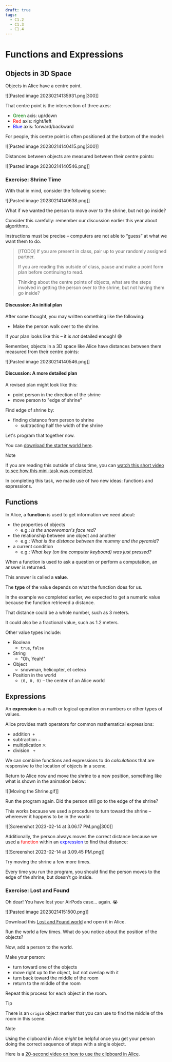 ```yaml
---
draft: true
tags: 
  - C1.2
  - C1.3
  - C1.4
---
```


# Functions and Expressions

## Objects in 3D Space

Objects in Alice have a centre point.

![[Pasted image 20230214135931.png|300]]

That centre point is the intersection of three axes:

- <span style="color:green;">Green</span> axis: up/down
- <span style="color:red;">Red</span> axis: right/left
- <span style="color:blue;">Blue</span> axis: forward/backward

For people, this centre point is often positioned at the bottom of the model:

![[Pasted image 20230214140415.png|300]]

Distances between objects are measured between their centre points:

![[Pasted image 20230214140546.png]]

### Exercise: Shrine Time

With that in mind, consider the following scene:

![[Pasted image 20230214140638.png]]

What if we wanted the person to move *over* to the shrine, but not go inside?

Consider this carefully: remember our discussion earlier this year about algorithms.

Instructions must be precise – computers are not able to “guess” at what we want them to do.

> [!TODO]
> If you are present in class, pair up to your randomly assigned partner.
> 
> If you are reading this outside of class, pause and make a point form plan before continuing to read.
> 
> Thinking about the centre points of objects, what are the steps involved in getting the person over *to* the shrine, but not having them go inside?

#### Discussion: An initial plan

After some thought, you may written something like the following:

- Make the person walk over to the shrine.

If your plan looks like this – it is *not* detailed enough! 😅

Remember, objects in a 3D space like Alice have distances between them measured from their centre points:

![[Pasted image 20230214140546.png]]

#### Discussion: A more detailed plan

A revised plan might look like this:

- point person in the direction of the shrine
- move person to "edge of shrine"

Find edge of shrine by:

- finding distance from person to shrine
	- subtracting half the width of the shrine

Let's program that together now. 

You can [download the starter world here](https://www.russellgordon.ca/lcs/2023-24/icd2o/Person%20and%20Shrine.a3p.zip).

> [!NOTE]
> 
> If you are reading this outside of class time, you can [watch this short video to see how this mini-task was completed](https://www.yout-ube.com/watch?v=O80VYKY1Kk8).

In completing this task, we made use of two new ideas: functions and expressions.

## Functions

In Alice, a **function** is used to get information we need about:

- the properties of objects
	- e.g.: *Is the snowwoman's face red?*
- the relationship between one object and another
	- e.g.: *What is the distance between the mummy and the pyramid?* 
- a current condition
	- e.g.: *What key (on the computer keyboard) was just pressed?*

When a function is used to ask a question or perform a computation, an answer is returned.

This answer is called a **value**.

The **type** of the value depends on what the function does for us.

In the example we completed earlier, we expected to get a numeric value because the function retrieved a distance. 

That distance could be a whole number, such as 3 meters.

It could also be a fractional value, such as 1.2 meters.

Other value types include:

- Boolean 
	- `true`, `false`
 - String 
	 - "Oh, Yeah!"
 - Object
	 - snowman, helicopter, et cetera
 - Position in the world
	 - `(0, 0, 0)` – the center of an Alice world 

## Expressions

An **expression** is a math or logical operation on numbers or other types of values.

Alice provides math operators for common mathematical expressions:
-   addition  `+`
-   subtraction `−`
-   multiplication `⨉` 
-   division   `÷`

We can combine functions and  expressions to do _calculations_ that are responsive to the location of objects in a scene.

Return to Alice now and move the shrine to a new position, something like what is shown in the animation below:

![[Moving the Shrine.gif]]

Run the program again. Did the person still go to the edge of the shrine?

This works because we used a procedure to turn toward the shrine – whereever it happens to be in the world:

![[Screenshot 2023-02-14 at 3.06.17 PM.png|300]]

Additionally, the person always moves the correct distance because we used a <span style="color:red">function</span> within an <span style="color:blue">expression</span> to find that distance:

![[Screenshot 2023-02-14 at 3.09.45 PM.png]]

Try moving the shrine a few more times. 

Every time you run the program, you should find the person moves to the edge of the shrine, but doesn't go inside.

### Exercise: Lost and Found

Oh dear! You have lost your AirPods case... again. 😭

![[Pasted image 20230214151500.png]]

Download this [Lost and Found world](https://www.russellgordon.ca/lcs/2023-24/icd2o/Lost%20and%20Found.a3p.zip) and open it in Alice.

Run the world a few times. What do you notice about the position of the objects?

Now, add a person to the world.

Make your person:

- turn toward one of the objects
- move right up to the object, but not overlap with it
- turn back toward the middle of the room
- return to the middle of the room

Repeat this process for each object in the room.

> [!TIP]
> There is an `origin` object marker that you can use to find the middle of the room in this scene.

> [!NOTE]
> Using the clipboard in Alice *might* be helpful once you get your person doing the correct sequence of steps with a single object.
> 
> Here is a [20-second video on how to use the clipboard in Alice](https://www.yout-ube.com/watch?v=mbeQXeHqPvk).



